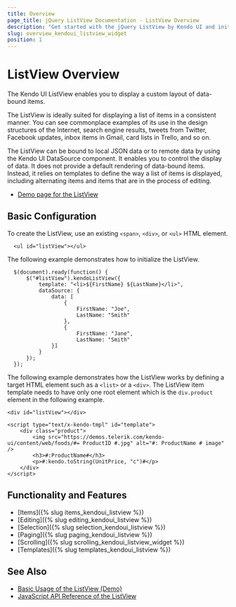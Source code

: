 ```yaml
---
title: Overview
page_title: jQuery ListView Documentation - ListView Overview
description: "Get started with the jQuery ListView by Kendo UI and initialize the widget."
slug: overview_kendoui_listview_widget
position: 1
---
```


# ListView Overview

The Kendo UI ListView enables you to display a custom layout of data-bound items.

The ListView is ideally suited for displaying a list of items in a consistent manner. You can see commonplace examples of its use in the design structures of the Internet, search engine results, tweets from Twitter, Facebook updates, inbox items in Gmail, card lists in Trello, and so on.

The ListView can be bound to local JSON data or to remote data by using the Kendo UI DataSource component. It enables you to control the display of data. It does not provide a default rendering of data-bound items. Instead, it relies on templates to define the way a list of items is displayed, including alternating items and items that are in the process of editing.

* [Demo page for the ListView](https://demos.telerik.com/kendo-ui/listview/index)

## Basic Configuration

To create the ListView, use an existing `<span>`, `<div>`, or `<ul>` HTML element.

      <ul id="listView"></ul>

The following example demonstrates how to initialize the ListView.

      $(document).ready(function() {
          $("#listView").kendoListView({
              template: "<li>${FirstName} ${LastName}</li>",
              dataSource: {
                  data: [
                      {
                          FirstName: "Joe",
                          LastName: "Smith"
                      },
                      {
                          FirstName: "Jane",
                          LastName: "Smith"
                  }]
              }
          });
      });

The following example demonstrates how the ListView works by defining a target HTML element such as a `<list>` or a `<div>`. The ListView item template needs to have only one root element which is the `div.product` element in the following example.

    <div id="listView"></div>

    <script type="text/x-kendo-tmpl" id="template">
        <div class="product">
            <img src="https://demos.telerik.com/kendo-ui/content/web/foods/#= ProductID #.jpg" alt="#: ProductName # image" />
            <h3>#:ProductName#</h3>
            <p>#:kendo.toString(UnitPrice, "c")#</p>
        </div>
    </script>

## Functionality and Features

* [Items]({% slug items_kendoui_listview %})
* [Editing]({% slug editing_kendoui_listview %})
* [Selection]({% slug selection_kendoui_listview %})
* [Paging]({% slug paging_kendoui_listview %})
* [Scrolling]({% slug scrolling_kendoui_listview_widget %})
* [Templates]({% slug templates_kendoui_listview %})

## See Also

* [Basic Usage of the ListView (Demo)](https://demos.telerik.com/kendo-ui/listview/index)
* [JavaScript API Reference of the ListView](/api/javascript/ui/listview)
